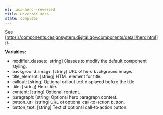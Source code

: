 ```yaml
---
el: .usa-hero--reversed
title: Reversed Hero
state: complete
---
```

See
[https://components.designsystem.digital.gov/components/detail/hero.html]().

__Variables:__
* modifier_classes: [string] Classes to modify the default component styling.
* background_image: [string] URL of hero background image.
* title_element: [string] HTML element for title.
* callout: [string] Optional callout text displayed before the title.
* title: [string] Hero title.
* content: [string] Optional content.
* paragraph: [string] Optional hero paragraph content.
* button_url: [string] URL of optional call-to-action button.
* button_text: [string] Text of optional call-to-action button.
